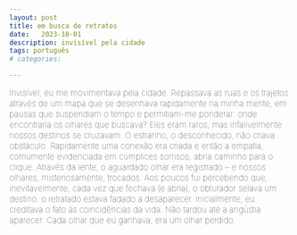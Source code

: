 ```yaml
---
layout: post
title: em busca de retratos
date:   2023-10-01
description: invisível pela cidade
tags: português
# categories: 

---
```


<span style="font-size:15px;font-weight:lighter">
Invisível, eu me movimentava pela cidade. Repassava as ruas e os trajetos através de um mapa que se desenhava rapidamente na minha mente, em pausas que suspendiam o tempo e permitiam-me ponderar: onde encontraria os olhares que buscava?

<span style="font-size:15px;font-weight:lighter">
Eles eram raros, mas infalivelmente nossos destinos se cruzavam. O estranho, o desconhecido, não criava obstáculo. Rapidamente uma conexão era criada e então a empatia, comumente evidenciada em cúmplices sorrisos, abria caminho para o clique. Através da lente, o aguardado olhar era registrado – e nossos olhares, misteriosamente, trocados. 

<span style="font-size:15px;font-weight:lighter">
Aos poucos fui percebendo que, inevitavelmente, cada vez que fechava (e abria), o obturador selava um destino: o retratado estava fadado a desaparecer. Inicialmente, eu creditava o fato às coincidências da vida. Não tardou até a angústia aparecer. 

<span style="font-size:15px;font-weight:lighter">
Cada olhar que eu ganhava, era um olhar perdido.